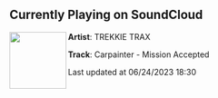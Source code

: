 ## Currently Playing on SoundCloud

[<img align="left" width="100" src="https://i1.sndcdn.com/artworks-000640560058-if0nkg-t500x500.jpg">](https://soundcloud.com/trekkie-trax/carpainter-mission-accepted-1?in=trekkie-trax/sets/carpainter-future-legacy)

**Artist**: TREKKIE TRAX 

**Track**: Carpainter - Mission Accepted

Last updated at 06/24/2023 18:30
